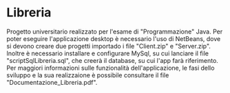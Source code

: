 # Libreria

Progetto universitario realizzato per l'esame di "Programmazione" Java.
Per poter eseguire l'applicazione desktop è necessario l'uso di NetBeans, dove si devono creare due progetti importado i file "Client.zip" e "Server.zip". Inoltre è necessario installare e configurare MySql, su cui lanciare il file "scriptSqlLibreria.sql", che creerà il database, su cui l'app farà riferimento.
Per maggiori informazioni sulle funzionalità dell'applicazione, le fasi dello sviluppo e la sua realizzaione è possibile consultare il file "Documentazione_Libreria.pdf".

